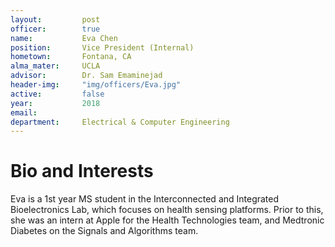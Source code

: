 ```yaml
---
layout:     	post
officer: 		true
name:      		Eva Chen
position: 		Vice President (Internal)
hometown: 		Fontana, CA
alma_mater: 	UCLA
advisor: 		Dr. Sam Emaminejad
header-img: 	"img/officers/Eva.jpg"
active: 		false
year:  			2018
email: 			
department: 	Electrical & Computer Engineering
---
```


# Bio and Interests
Eva is a 1st year MS student in the Interconnected and Integrated Bioelectronics Lab, which focuses on health sensing platforms. Prior to this, she was an intern at Apple for the Health Technologies team, and Medtronic Diabetes on the Signals and Algorithms team. 

